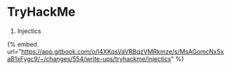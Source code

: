 # TryHackMe

1. Injectics

{% embed url="https://app.gitbook.com/o/I4XKqsVaVRBqzVMRkmze/s/MsAGomcNx5xaB1xFygc9/~/changes/554/write-ups/tryhackme/injectics" %}
